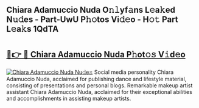 ## Chiara Adamuccio Nuda O𝚗𝚕yf𝚊ns L𝚎a𝚔ed N𝚞𝚍es - Part-UwU P𝚑𝚘tos Vi𝚍𝚎o - H𝚘𝚝 Part L𝚎a𝚔s 1QdTA

# <h2><a href="http://kf0e5i.oniu.top/?m=Chiara+Adamuccio+Nuda">🔗👉 🔴 Chiara Adamuccio Nuda P𝚑ot𝚘𝚜 V𝚒d𝚎o</a></h2>

[![Chiara Adamuccio Nuda Nu𝚍e𝚜](https://i.imgur.com/0qMVB7G.gif)](http://kf0e5i.oniu.top/?m=Chiara+Adamuccio+Nuda)
Social media personality Chiara Adamuccio Nuda, acclaimed for publishing dance and lifestyle material, consisting of presentations and personal blogs. Remarkable makeup artist assistant Chiara Adamuccio Nuda, acclaimed for their exceptional abilities and accomplishments in assisting makeup artists.  
